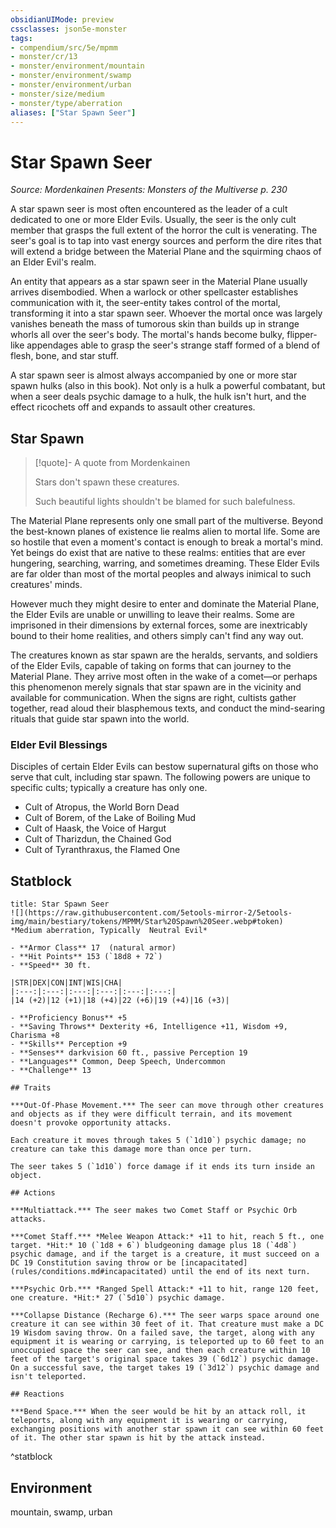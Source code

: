```yaml
---
obsidianUIMode: preview
cssclasses: json5e-monster
tags:
- compendium/src/5e/mpmm
- monster/cr/13
- monster/environment/mountain
- monster/environment/swamp
- monster/environment/urban
- monster/size/medium
- monster/type/aberration
aliases: ["Star Spawn Seer"]
---
```

# Star Spawn Seer
*Source: Mordenkainen Presents: Monsters of the Multiverse p. 230*  

A star spawn seer is most often encountered as the leader of a cult dedicated to one or more Elder Evils. Usually, the seer is the only cult member that grasps the full extent of the horror the cult is venerating. The seer's goal is to tap into vast energy sources and perform the dire rites that will extend a bridge between the Material Plane and the squirming chaos of an Elder Evil's realm.

An entity that appears as a star spawn seer in the Material Plane usually arrives disembodied. When a warlock or other spellcaster establishes communication with it, the seer-entity takes control of the mortal, transforming it into a star spawn seer. Whoever the mortal once was largely vanishes beneath the mass of tumorous skin than builds up in strange whorls all over the seer's body. The mortal's hands become bulky, flipper-like appendages able to grasp the seer's strange staff formed of a blend of flesh, bone, and star stuff.

A star spawn seer is almost always accompanied by one or more star spawn hulks (also in this book). Not only is a hulk a powerful combatant, but when a seer deals psychic damage to a hulk, the hulk isn't hurt, and the effect ricochets off and expands to assault other creatures.

## Star Spawn

> [!quote]- A quote from Mordenkainen  
> 
> Stars don't spawn these creatures.
> 
> Such beautiful lights shouldn't be blamed for such balefulness.

The Material Plane represents only one small part of the multiverse. Beyond the best-known planes of existence lie realms alien to mortal life. Some are so hostile that even a moment's contact is enough to break a mortal's mind. Yet beings do exist that are native to these realms: entities that are ever hungering, searching, warring, and sometimes dreaming. These Elder Evils are far older than most of the mortal peoples and always inimical to such creatures' minds.

However much they might desire to enter and dominate the Material Plane, the Elder Evils are unable or unwilling to leave their realms. Some are imprisoned in their dimensions by external forces, some are inextricably bound to their home realities, and others simply can't find any way out.

The creatures known as star spawn are the heralds, servants, and soldiers of the Elder Evils, capable of taking on forms that can journey to the Material Plane. They arrive most often in the wake of a comet—or perhaps this phenomenon merely signals that star spawn are in the vicinity and available for communication. When the signs are right, cultists gather together, read aloud their blasphemous texts, and conduct the mind-searing rituals that guide star spawn into the world.

### Elder Evil Blessings

Disciples of certain Elder Evils can bestow supernatural gifts on those who serve that cult, including star spawn. The following powers are unique to specific cults; typically a creature has only one.

- Cult of Atropus, the World Born Dead  
- Cult of Borem, of the Lake of Boiling Mud  
- Cult of Haask, the Voice of Hargut  
- Cult of Tharizdun, the Chained God  
- Cult of Tyranthraxus, the Flamed One  

## Statblock

```ad-statblock
title: Star Spawn Seer
![](https://raw.githubusercontent.com/5etools-mirror-2/5etools-img/main/bestiary/tokens/MPMM/Star%20Spawn%20Seer.webp#token)
*Medium aberration, Typically  Neutral Evil*

- **Armor Class** 17  (natural armor)
- **Hit Points** 153 (`18d8 + 72`)
- **Speed** 30 ft.

|STR|DEX|CON|INT|WIS|CHA|
|:---:|:---:|:---:|:---:|:---:|:---:|
|14 (+2)|12 (+1)|18 (+4)|22 (+6)|19 (+4)|16 (+3)|

- **Proficiency Bonus** +5
- **Saving Throws** Dexterity +6, Intelligence +11, Wisdom +9, Charisma +8
- **Skills** Perception +9
- **Senses** darkvision 60 ft., passive Perception 19
- **Languages** Common, Deep Speech, Undercommon
- **Challenge** 13

## Traits

***Out-Of-Phase Movement.*** The seer can move through other creatures and objects as if they were difficult terrain, and its movement doesn't provoke opportunity attacks.

Each creature it moves through takes 5 (`1d10`) psychic damage; no creature can take this damage more than once per turn.

The seer takes 5 (`1d10`) force damage if it ends its turn inside an object.

## Actions

***Multiattack.*** The seer makes two Comet Staff or Psychic Orb attacks.

***Comet Staff.*** *Melee Weapon Attack:* +11 to hit, reach 5 ft., one target. *Hit:* 10 (`1d8 + 6`) bludgeoning damage plus 18 (`4d8`) psychic damage, and if the target is a creature, it must succeed on a DC 19 Constitution saving throw or be [incapacitated](rules/conditions.md#incapacitated) until the end of its next turn.

***Psychic Orb.*** *Ranged Spell Attack:* +11 to hit, range 120 feet, one creature. *Hit:* 27 (`5d10`) psychic damage.

***Collapse Distance (Recharge 6).*** The seer warps space around one creature it can see within 30 feet of it. That creature must make a DC 19 Wisdom saving throw. On a failed save, the target, along with any equipment it is wearing or carrying, is teleported up to 60 feet to an unoccupied space the seer can see, and then each creature within 10 feet of the target's original space takes 39 (`6d12`) psychic damage. On a successful save, the target takes 19 (`3d12`) psychic damage and isn't teleported.

## Reactions

***Bend Space.*** When the seer would be hit by an attack roll, it teleports, along with any equipment it is wearing or carrying, exchanging positions with another star spawn it can see within 60 feet of it. The other star spawn is hit by the attack instead.
```
^statblock

## Environment

mountain, swamp, urban
